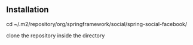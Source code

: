 ## Installation

cd ~/.m2/repository/org/springframework/social/spring-social-facebook/

clone the repository inside the directory 
